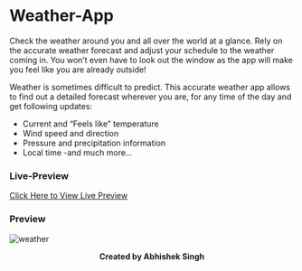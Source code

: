 
# Weather-App
Check the weather around you and all over the world at a glance.
Rely on the accurate weather forecast and adjust your schedule to the weather coming in. You won’t even have to look out the window as the app will make you feel like you are already outside!

Weather is sometimes difficult to predict. This accurate weather app allows to find out a detailed forecast wherever you are, for any time of the day and get following updates:
- Current and “Feels like” temperature
- Wind speed and direction
- Pressure and precipitation information 
- Local time
-and much more...

### Live-Preview
[Click Here to View Live Preview](https://amanovishnu.github.io/Weather-App/index.html)

### Preview
![weather](https://user-images.githubusercontent.com/102522318/178114881-6ca29ce2-3bb9-4c6c-8450-df13dae2e7dd.png)

<p align="center"><b>Created by Abhishek Singh</b></p>
